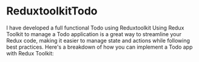 # ReduxtoolkitTodo
I have developed a full functional Todo using Reduxtoolkit
Using Redux Toolkit to manage a Todo application is a great way to streamline your Redux code, making it easier to manage state and actions while following best practices. Here's a breakdown of how you can implement a Todo app with Redux Toolkit:
